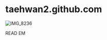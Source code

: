 # taehwan2.github.com

![IMG_8236](https://user-images.githubusercontent.com/97010824/147942700-a03c53b8-00b2-4971-8dc7-7b4cff85aed5.jpg)

READ EM
